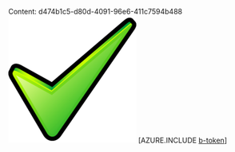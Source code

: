 Content: d474b1c5-d80d-4091-96e6-411c7594b488![image](1104d5bc-b8fc-4b32-849d-77ee4b5f00d7.png)
[AZURE.INCLUDE [b-token](6d1413b4-758a-47ee-84a4-f5b401ee200e.md)]
